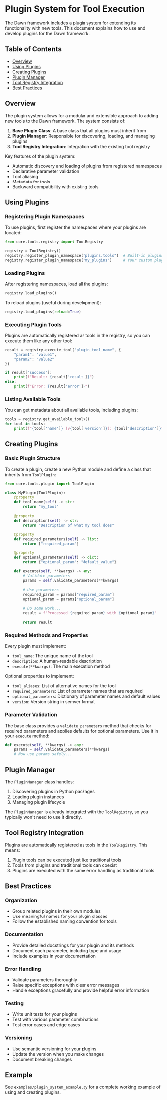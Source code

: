 # Plugin System for Tool Execution

The Dawn framework includes a plugin system for extending its functionality with new tools. This document explains how to use and develop plugins for the Dawn framework.

## Table of Contents

- [Overview](#overview)
- [Using Plugins](#using-plugins)
- [Creating Plugins](#creating-plugins)
- [Plugin Manager](#plugin-manager)
- [Tool Registry Integration](#tool-registry-integration)
- [Best Practices](#best-practices)

## Overview

The plugin system allows for a modular and extensible approach to adding new tools to the Dawn framework. The system consists of:

1. **Base Plugin Class**: A base class that all plugins must inherit from
2. **Plugin Manager**: Responsible for discovering, loading, and managing plugins
3. **Tool Registry Integration**: Integration with the existing tool registry

Key features of the plugin system:

- Automatic discovery and loading of plugins from registered namespaces
- Declarative parameter validation
- Tool aliasing
- Metadata for tools
- Backward compatibility with existing tools

## Using Plugins

### Registering Plugin Namespaces

To use plugins, first register the namespaces where your plugins are located:

```python
from core.tools.registry import ToolRegistry

registry = ToolRegistry()
registry.register_plugin_namespace("plugins.tools")  # Built-in plugins
registry.register_plugin_namespace("my_plugins")     # Your custom plugins
```

### Loading Plugins

After registering namespaces, load all the plugins:

```python
registry.load_plugins()
```

To reload plugins (useful during development):

```python
registry.load_plugins(reload=True)
```

### Executing Plugin Tools

Plugins are automatically registered as tools in the registry, so you can execute them like any other tool:

```python
result = registry.execute_tool("plugin_tool_name", {
    "param1": "value1",
    "param2": "value2"
})

if result["success"]:
    print(f"Result: {result['result']}")
else:
    print(f"Error: {result['error']}")
```

### Listing Available Tools

You can get metadata about all available tools, including plugins:

```python
tools = registry.get_available_tools()
for tool in tools:
    print(f"{tool['name']} (v{tool['version']}): {tool['description']}")
```

## Creating Plugins

### Basic Plugin Structure

To create a plugin, create a new Python module and define a class that inherits from `ToolPlugin`:

```python
from core.tools.plugin import ToolPlugin

class MyPlugin(ToolPlugin):
    @property
    def tool_name(self) -> str:
        return "my_tool"
    
    @property
    def description(self) -> str:
        return "Description of what my tool does"
    
    @property
    def required_parameters(self) -> list:
        return ["required_param"]
    
    @property
    def optional_parameters(self) -> dict:
        return {"optional_param": "default_value"}
    
    def execute(self, **kwargs) -> any:
        # Validate parameters
        params = self.validate_parameters(**kwargs)
        
        # Use parameters
        required_param = params["required_param"]
        optional_param = params["optional_param"]
        
        # Do some work...
        result = f"Processed {required_param} with {optional_param}"
        
        return result
```

### Required Methods and Properties

Every plugin must implement:

- `tool_name`: The unique name of the tool
- `description`: A human-readable description
- `execute(**kwargs)`: The main execution method

Optional properties to implement:

- `tool_aliases`: List of alternative names for the tool
- `required_parameters`: List of parameter names that are required
- `optional_parameters`: Dictionary of parameter names and default values
- `version`: Version string in semver format

### Parameter Validation

The base class provides a `validate_parameters` method that checks for required parameters and applies defaults for optional parameters. Use it in your `execute` method:

```python
def execute(self, **kwargs) -> any:
    params = self.validate_parameters(**kwargs)
    # Now use params safely...
```

## Plugin Manager

The `PluginManager` class handles:

1. Discovering plugins in Python packages
2. Loading plugin instances
3. Managing plugin lifecycle

The `PluginManager` is already integrated with the `ToolRegistry`, so you typically won't need to use it directly.

## Tool Registry Integration

Plugins are automatically registered as tools in the `ToolRegistry`. This means:

1. Plugin tools can be executed just like traditional tools
2. Tools from plugins and traditional tools can coexist
3. Plugins are executed with the same error handling as traditional tools

## Best Practices

### Organization

- Group related plugins in their own modules
- Use meaningful names for your plugin classes
- Follow the established naming convention for tools

### Documentation

- Provide detailed docstrings for your plugin and its methods
- Document each parameter, including type and usage
- Include examples in your documentation

### Error Handling

- Validate parameters thoroughly
- Raise specific exceptions with clear error messages
- Handle exceptions gracefully and provide helpful error information

### Testing

- Write unit tests for your plugins
- Test with various parameter combinations
- Test error cases and edge cases

### Versioning

- Use semantic versioning for your plugins
- Update the version when you make changes
- Document breaking changes

## Example

See `examples/plugin_system_example.py` for a complete working example of using and creating plugins. 